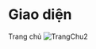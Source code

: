 # Giao diện
Trang chủ
![TrangChu2](https://github.com/BThanhNhut/Coffee_management/assets/92388024/2672bea6-19f2-4e54-8a97-117b96afe1fe)
